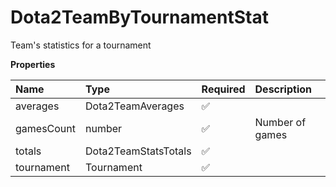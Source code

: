 # Dota2TeamByTournamentStat

Team's statistics for a tournament

**Properties**

| Name       | Type                 | Required | Description     |
| :--------- | :------------------- | :------- | :-------------- |
| averages   | Dota2TeamAverages    | ✅       |                 |
| gamesCount | number               | ✅       | Number of games |
| totals     | Dota2TeamStatsTotals | ✅       |                 |
| tournament | Tournament           | ✅       |                 |

<!-- This file was generated by liblab | https://liblab.com/ -->
